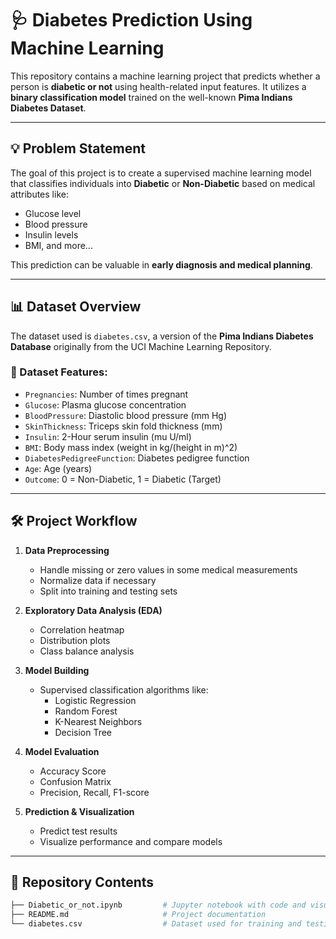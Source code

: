 # 🩺 Diabetes Prediction Using Machine Learning

This repository contains a machine learning project that predicts whether a person is **diabetic or not** using health-related input features. It utilizes a **binary classification model** trained on the well-known **Pima Indians Diabetes Dataset**.

---

## 💡 Problem Statement

The goal of this project is to create a supervised machine learning model that classifies individuals into **Diabetic** or **Non-Diabetic** based on medical attributes like:
- Glucose level
- Blood pressure
- Insulin levels
- BMI, and more...

This prediction can be valuable in **early diagnosis and medical planning**.

---

## 📊 Dataset Overview

The dataset used is `diabetes.csv`, a version of the **Pima Indians Diabetes Database** originally from the UCI Machine Learning Repository.

### 🔹 Dataset Features:
- `Pregnancies`: Number of times pregnant
- `Glucose`: Plasma glucose concentration
- `BloodPressure`: Diastolic blood pressure (mm Hg)
- `SkinThickness`: Triceps skin fold thickness (mm)
- `Insulin`: 2-Hour serum insulin (mu U/ml)
- `BMI`: Body mass index (weight in kg/(height in m)^2)
- `DiabetesPedigreeFunction`: Diabetes pedigree function
- `Age`: Age (years)
- `Outcome`: 0 = Non-Diabetic, 1 = Diabetic (Target)

---

## 🛠️ Project Workflow

1. **Data Preprocessing**  
   - Handle missing or zero values in some medical measurements
   - Normalize data if necessary
   - Split into training and testing sets

2. **Exploratory Data Analysis (EDA)**  
   - Correlation heatmap
   - Distribution plots
   - Class balance analysis

3. **Model Building**  
   - Supervised classification algorithms like:
     - Logistic Regression
     - Random Forest
     - K-Nearest Neighbors
     - Decision Tree

4. **Model Evaluation**  
   - Accuracy Score
   - Confusion Matrix
   - Precision, Recall, F1-score

5. **Prediction & Visualization**  
   - Predict test results
   - Visualize performance and compare models

---

## 📁 Repository Contents

```bash
├── Diabetic_or_not.ipynb         # Jupyter notebook with code and visualizations
├── README.md                     # Project documentation
└── diabetes.csv                  # Dataset used for training and testing
